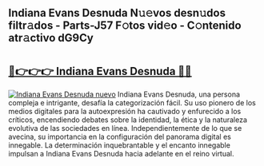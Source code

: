 ## Indiana Evans Desnuda N𝚞𝚎vos desn𝚞dos filtr𝚊dos - Parts-J57 F𝚘tos vid𝚎o - C𝚘ntenido atr𝚊ctivo dG9Cy

# <h2><a href="http://mbc8ih8.tromn.icu/?c=Indiana+Evans+Desnuda">🔗👉👉👉 Indiana Evans Desnuda 🔗🔗</a></h2>

[![Indiana Evans Desnuda nuevo](https://i.imgur.com/pEAQMta.gif)](http://mbc8ih8.tromn.icu/?c=Indiana+Evans+Desnuda)
Indiana Evans Desnuda, una persona compleja e intrigante, desafía la categorización fácil. Su uso pionero de los medios digitales para la autoexpresión ha cautivado y enfurecido a los críticos, encendiendo debates sobre la identidad, la ética y la naturaleza evolutiva de las sociedades en línea. Independientemente de lo que se avecina, su importancia en la configuración del panorama digital es innegable. La determinación inquebrantable y el encanto innegable impulsan a Indiana Evans Desnuda hacia adelante en el reino virtual.
